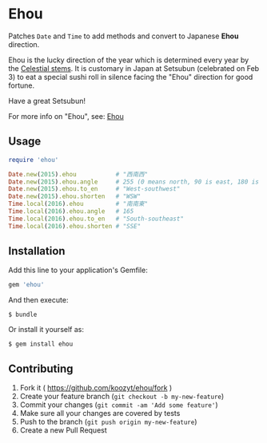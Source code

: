 # Ehou

Patches `Date` and `Time` to add methods and convert to Japanese **Ehou** direction.

Ehou is the lucky direction of the year which is determined every year by the [Celestial stems][1].
It is customary in Japan at Setsubun (celebrated on Feb 3) to eat a special sushi roll in silence facing the "Ehou" direction for good fortune.

Have a great Setsubun!

For more info on "Ehou", see: [Ehou][2]

[1]:http://en.wikipedia.org/wiki/Celestial_stem
[2]:http://ja.wikipedia.org/wiki/%E6%AD%B3%E5%BE%B3%E7%A5%9E#.E6.81.B5.E6.96.B9

## Usage

```ruby
require 'ehou'

Date.new(2015).ehou           # "西南西"
Date.new(2015).ehou.angle     # 255 (0 means north, 90 is east, 180 is south)
Date.new(2015).ehou.to_en     # "West-southwest"
Date.new(2015).ehou.shorten   # "WSW"
Time.local(2016).ehou         # "南南東"
Time.local(2016).ehou.angle   # 165
Time.local(2016).ehou.to_en   # "South-southeast"
Time.local(2016).ehou.shorten # "SSE"
```

## Installation

Add this line to your application's Gemfile:

```ruby
gem 'ehou'
```

And then execute:

    $ bundle

Or install it yourself as:

    $ gem install ehou

## Contributing

1. Fork it ( https://github.com/koozyt/ehou/fork )
2. Create your feature branch (`git checkout -b my-new-feature`)
3. Commit your changes (`git commit -am 'Add some feature'`)
4. Make sure all your changes are covered by tests
4. Push to the branch (`git push origin my-new-feature`)
5. Create a new Pull Request